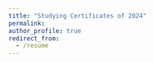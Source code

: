 ```yaml
---
title: "Studying Certificates of 2024"
permalink:
author_profile: true
redirect_from:
  - /resume
---
```




